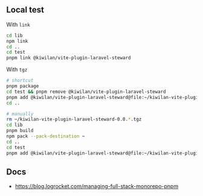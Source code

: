 ## Local test

With `link`

```bash
cd lib
npm link
cd ..
cd test
pnpm link @kiwilan/vite-plugin-laravel-steward
```

With `tgz`

```bash
# shortcut
pnpm package
cd test && pnpm remove @kiwilan/vite-plugin-laravel-steward
pnpm add @kiwilan/vite-plugin-laravel-steward@file:~/kiwilan-vite-plugin-laravel-steward-0.0.136.tgz
cd ..

# manually
rm ~/kiwilan-vite-plugin-laravel-steward-0.0.*.tgz
cd lib
pnpm build
npm pack --pack-destination ~
cd ..
cd test
pnpm add @kiwilan/vite-plugin-laravel-steward@file:~/kiwilan-vite-plugin-laravel-steward-0.0.136.tgz
```

## Docs

- <https://blog.logrocket.com/managing-full-stack-monorepo-pnpm>
